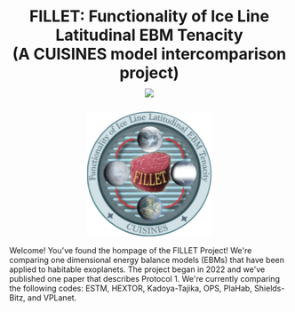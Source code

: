 <h1 align="center">FILLET: Functionality of Ice Line Latitudinal EBM Tenacity<br>
(A CUISINES model intercomparison project)<br>
  <a href="https://iopscience.iop.org/article/10.3847/PSJ/acba05">
    <img src="https://img.shields.io/badge/Read-Protocol_1-blue.svg?style=flat">
  </a>
</h2>

<p align="center">
  <img width = "225" src="docs/FILLET_logo.png?raw=true"/>
</p>
Welcome! You've found the hompage of the FILLET Project! We're comparing one dimensional
energy balance models (EBMs) that have been applied to habitable exoplanets. The project 
began in 2022 and we've published one paper that describes Protocol 1. We're currently 
comparing the following codes: ESTM, HEXTOR, Kadoya-Tajika, OPS, PlaHab, Shields-Bitz, and VPLanet.   

